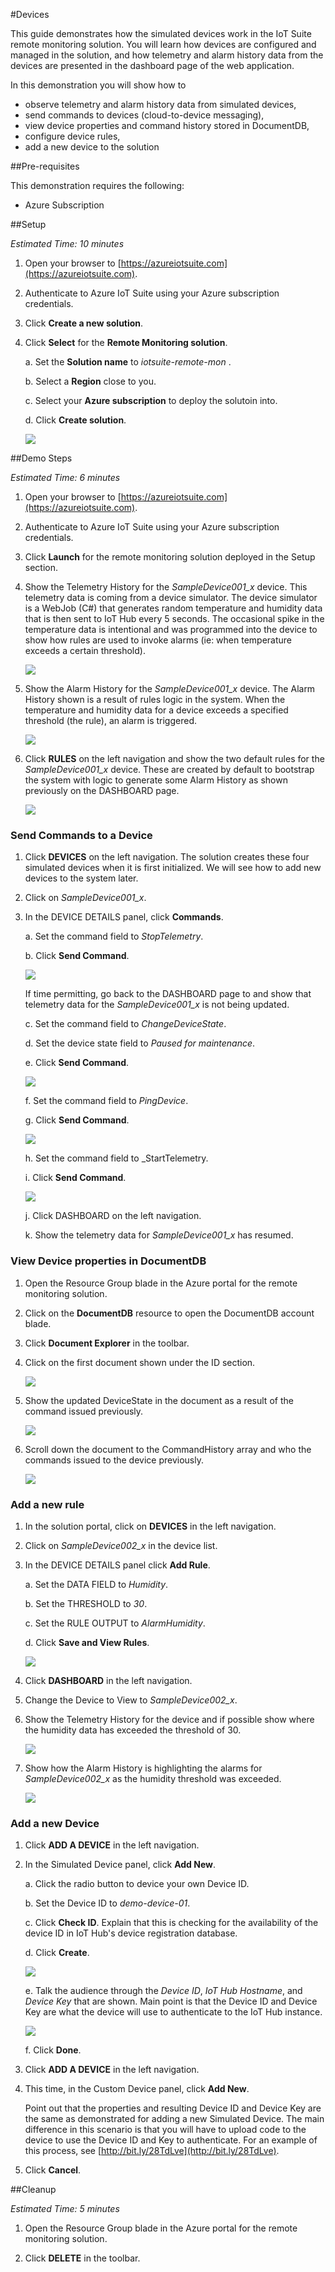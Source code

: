 #Devices

This guide demonstrates how the simulated devices work in the IoT Suite remote monitoring solution.  You will learn how devices are configured and managed in the solution, and how telemetry and alarm history data from the devices are presented in the dashboard page of the web application. 

In this demonstration you will show how to

* observe telemetry and alarm history data from simulated devices,
* send commands to devices (cloud-to-device messaging),
* view device properties and command history stored in DocumentDB,
* configure device rules,
* add a new device to the solution

##Pre-requisites

This demonstration requires the following:

* Azure Subscription

##Setup

_Estimated Time: 10 minutes_

1. Open your browser to [https://azureiotsuite.com](https://azureiotsuite.com).

2. Authenticate to Azure IoT Suite using your Azure subscription credentials.

3. Click **Create a new solution**.

4. Click **Select** for the **Remote Monitoring solution**.

    a. Set the **Solution name** to _iotsuite-remote-mon_ .

    b. Select a **Region** close to you.

    c. Select your **Azure subscription** to deploy the solutoin into.

    d. Click **Create solution**.

    <img src="./media/setup-01.png" style="max-width: 500px" />

##Demo Steps

_Estimated Time: 6 minutes_

1. Open your browser to [https://azureiotsuite.com](https://azureiotsuite.com).

2. Authenticate to Azure IoT Suite using your Azure subscription credentials.

3. Click **Launch** for the remote monitoring solution deployed in the Setup section.

4. Show the Telemetry History for the _SampleDevice001_x_ device.  This telemetry data is coming from a device simulator.  The device simulator is a WebJob (C#) that generates random temperature and humidity data that is then sent to IoT Hub every 5 seconds.  The occasional spike in the temperature data is intentional and was programmed into the device to show how rules are used to invoke alarms (ie: when temperature exceeds a certain threshold).

    <img src="./media/demo-01.png" style="max-width: 500px" />

5.  Show the Alarm History for the _SampleDevice001_x_ device.  The Alarm History shown is a result of rules logic in the system.  When the temperature and humidity data for a device exceeds a specified threshold (the rule), an alarm is triggered.  

    <img src="./media/demo-02.png" style="max-width: 500px" />

6. Click **RULES** on the left navigation and show the two default rules for the _SampleDevice001_x_ device.  These are created by default to bootstrap the system with logic to generate some Alarm History as shown previously on the DASHBOARD page.

    <img src="./media/demo-03.png" style="max-width: 500px" />


### Send Commands to a Device

1. Click **DEVICES** on the left navigation.  The solution creates these four simulated devices when it is first initialized.  We will see how to add new devices to the system later.

2. Click on _SampleDevice001_x_.

3. In the DEVICE DETAILS panel, click **Commands**.

    a. Set the command field to _StopTelemetry_.

    b. Click **Send Command**.

    <img src="./media/demo-04.png" style="max-width: 500px" />

    If time permitting, go back to the DASHBOARD page to and show that telemetry data for the _SampleDevice001_x_ is not being updated.

    c. Set the command field to _ChangeDeviceState_.

    d. Set the device state field to _Paused for maintenance_.

    e. Click **Send Command**.

    <img src="./media/demo-05.png" style="max-width: 500px" />

    f. Set the command field to _PingDevice_.

    g. Click **Send Command**.

    <img src="./media/demo-06.png" style="max-width: 500px" />

    h. Set the command field to _StartTelemetry.

    i. Click **Send Command**.

    <img src="./media/demo-07.png" style="max-width: 500px" />

    j. Click DASHBOARD on the left navigation.

    k. Show the telemetry data for _SampleDevice001_x_ has resumed.


### View Device properties in DocumentDB

1. Open the Resource Group blade in the Azure portal for the remote monitoring solution.

2. Click on the **DocumentDB** resource to open the DocumentDB account blade.

3. Click **Document Explorer** in the toolbar.  

4. Click on the first document shown under the ID section. 

    <img src="./media/demo-08.png" style="max-width: 500px" />

5. Show the updated DeviceState in the document as a result of the command issued previously.

    <img src="./media/demo-09.png" style="max-width: 500px" />

6. Scroll down the document to the CommandHistory array and who the commands issued to the device previously.

    <img src="./media/demo-10.png" style="max-width: 500px" />


### Add a new rule

1. In the solution portal, click on **DEVICES** in the left navigation.

2. Click on _SampleDevice002_x_ in the device list.

3. In the DEVICE DETAILS panel click **Add Rule**.

    a. Set the DATA FIELD to _Humidity_.

    b. Set the THRESHOLD to _30_.

    c. Set the RULE OUTPUT to _AlarmHumidity_.
 
    d. Click **Save and View Rules**.

    <img src="./media/demo-11.png" style="max-width: 500px" />

4. Click **DASHBOARD** in the left navigation.

5. Change the Device to View to _SampleDevice002_x_.

6. Show the Telemetry History for the device and if possible show where the humidity data has exceeded the threshold of 30.

    <img src="./media/demo-12.png" style="max-width: 500px" />

7. Show how the Alarm History is highlighting the alarms for _SampleDevice002_x_ as the humidity threshold was exceeded.

    <img src="./media/demo-13.png" style="max-width: 500px" />


### Add a new Device

1. Click **ADD A DEVICE** in the left navigation.

2. In the Simulated Device panel, click **Add New**.

    a. Click the radio button to device your own Device ID.

    b. Set the Device ID to _demo-device-01_.

    c. Click **Check ID**.  Explain that this is checking for the availability of the device ID in IoT Hub's device registration database.

    d. Click **Create**.

    <img src="./media/demo-14.png" style="max-width: 500px" />

    e. Talk the audience through the _Device ID_, _IoT Hub Hostname_, and _Device Key_ that are shown.  Main point is that the Device ID and Device Key are what the device will use to authenticate to the IoT Hub instance.

    <img src="./media/demo-15.png" style="max-width: 500px" />

    f. Click **Done**.

3. Click **ADD A DEVICE** in the left navigation.

4. This time, in the Custom Device panel, click **Add New**.

    Point out that the properties and resulting Device ID and Device Key are the same as demonstrated for adding a new Simulated Device.  The main difference in this scenario is that you will have to upload code to the device to use the Device ID and Key to authenticate.  For an example of this process, see [http://bit.ly/28TdLve](http://bit.ly/28TdLve). 

5. Click **Cancel**.


##Cleanup

_Estimated Time: 5 minutes_

1. Open the Resource Group blade in the Azure portal for the remote monitoring solution.

2. Click **DELETE** in the toolbar.
 
